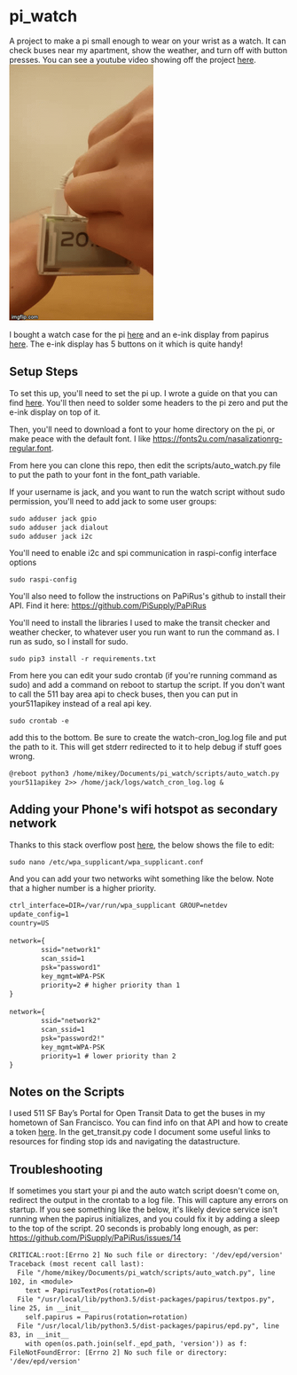 # pi_watch
A project to make a pi small enough to wear on your wrist as a watch. It can check buses near my apartment, show the weather, and turn off with button presses. You can see a youtube video showing off the project [here](https://youtu.be/JhEXCvS3W6M).    
![pi_watch.gif](./pi_watch.gif)    

I bought a watch case for the pi [here](https://uk.pi-supply.com/products/papirus-zero-case) and an e-ink display from papirus [here](https://uk.pi-supply.com/products/papirus-zero-epaper-screen-phat-pi-zero?_pos=5&_sid=d0eb9502c&_ss=r). The e-ink display has 5 buttons on it which is quite handy!    

## Setup Steps
To set this up, you'll need to set the pi up. I wrote a guide on that you can find [here](https://github.com/MZandtheRaspberryPi/pi_headless_setup). You'll then need to solder some headers to the pi zero and put the e-ink display on top of it.

Then, you'll need to download a font to your home directory on the pi, or make peace with the default font. I like https://fonts2u.com/nasalizationrg-regular.font.    

From here you can clone this repo, then edit the scripts/auto_watch.py file to put the path to your font in the font_path variable.    

If your username is jack, and you want to run the watch script without sudo permission, you'll need to add jack to some user groups:
```
sudo adduser jack gpio
sudo adduser jack dialout
sudo adduser jack i2c
```    

You'll need to enable i2c and spi communication in raspi-config interface options
```
sudo raspi-config
```     

You'll also need to follow the instructions on PaPiRus's github to install their API. Find it here: https://github.com/PiSupply/PaPiRus    

You'll need to install the libraries I used to make the transit checker and weather checker, to whatever user you run want to run the command as. I run as sudo, so I install for sudo.
```
sudo pip3 install -r requirements.txt
```    

From here you can edit your sudo crontab (if you're running command as sudo) and add a command on reboot to startup the script. If you don't want to call the 511 bay area api to check buses, then you can put in your511apikey instead of a real api key.    
```
sudo crontab -e
```    
add this to the bottom. Be sure to create the watch-cron_log.log file and put the path to it. This will get stderr redirected to it to help debug if stuff goes wrong.
```
@reboot python3 /home/mikey/Documents/pi_watch/scripts/auto_watch.py your511apikey 2>> /home/jack/logs/watch_cron_log.log &

```     

## Adding your Phone's wifi hotspot as secondary network
Thanks to this stack overflow post [here](https://raspberrypi.stackexchange.com/questions/58304/how-to-set-wifi-network-priority), the below shows the file to edit:
```
sudo nano /etc/wpa_supplicant/wpa_supplicant.conf
```    

And you can add your two networks wiht something like the below. Note that a higher number is a higher priority.
```
ctrl_interface=DIR=/var/run/wpa_supplicant GROUP=netdev
update_config=1
country=US

network={
        ssid="network1"
        scan_ssid=1
        psk="password1"
        key_mgmt=WPA-PSK
        priority=2 # higher priority than 1
}

network={
        ssid="network2"
        scan_ssid=1
        psk="password2!"
        key_mgmt=WPA-PSK
        priority=1 # lower priority than 2
}

```

## Notes on the Scripts
I used 511 SF Bay’s Portal for Open Transit Data to get the buses in my hometown of San Francisco. You can find info on that API and how to create a token [here](https://511.org/open-data/transit). In the get_transit.py code I document some useful links to resources for finding stop ids and navigating the datastructure. 

## Troubleshooting
If sometimes you start your pi and the auto watch script doesn't come on, redirect the output in the crontab to a log file. This will capture any errors on startup. If you see something like the below, it's likely device service isn't running when the papirus initializes, and you could fix it by adding a sleep to the top of the script. 20 seconds is probably long enough, as per: https://github.com/PiSupply/PaPiRus/issues/14
```
CRITICAL:root:[Errno 2] No such file or directory: '/dev/epd/version'
Traceback (most recent call last):
  File "/home/mikey/Documents/pi_watch/scripts/auto_watch.py", line 102, in <module>
    text = PapirusTextPos(rotation=0)
  File "/usr/local/lib/python3.5/dist-packages/papirus/textpos.py", line 25, in __init__
    self.papirus = Papirus(rotation=rotation)
  File "/usr/local/lib/python3.5/dist-packages/papirus/epd.py", line 83, in __init__
    with open(os.path.join(self._epd_path, 'version')) as f:
FileNotFoundError: [Errno 2] No such file or directory: '/dev/epd/version'
```
